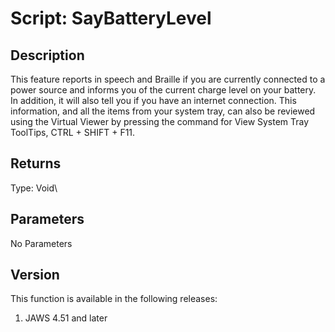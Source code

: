 # Script: SayBatteryLevel

## Description

This feature reports in speech and Braille if you are currently
connected to a power source and informs you of the current charge level
on your battery. In addition, it will also tell you if you have an
internet connection. This information, and all the items from your
system tray, can also be reviewed using the Virtual Viewer by pressing
the command for View System Tray ToolTips, CTRL + SHIFT + F11.

## Returns

Type: Void\

## Parameters

No Parameters

## Version

This function is available in the following releases:

1.  JAWS 4.51 and later
